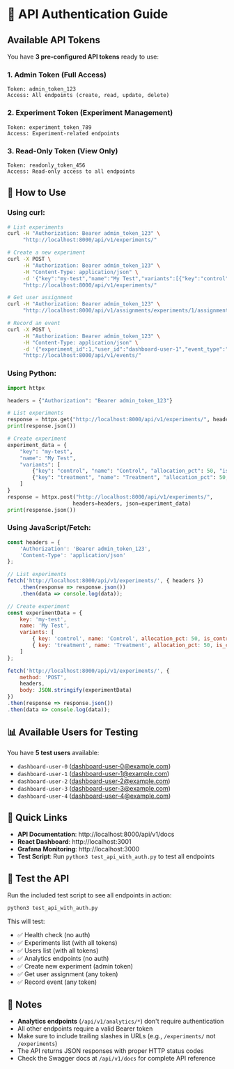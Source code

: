 # 🔐 API Authentication Guide

## Available API Tokens

You have **3 pre-configured API tokens** ready to use:

### 1. **Admin Token** (Full Access)
```
Token: admin_token_123
Access: All endpoints (create, read, update, delete)
```

### 2. **Experiment Token** (Experiment Management)
```
Token: experiment_token_789
Access: Experiment-related endpoints
```

### 3. **Read-Only Token** (View Only)
```
Token: readonly_token_456
Access: Read-only access to all endpoints
```

## 🚀 How to Use

### Using curl:
```bash
# List experiments
curl -H "Authorization: Bearer admin_token_123" \
     "http://localhost:8000/api/v1/experiments/"

# Create a new experiment
curl -X POST \
     -H "Authorization: Bearer admin_token_123" \
     -H "Content-Type: application/json" \
     -d '{"key":"my-test","name":"My Test","variants":[{"key":"control","name":"Control","allocation_pct":50,"is_control":true},{"key":"treatment","name":"Treatment","allocation_pct":50,"is_control":false}]}' \
     "http://localhost:8000/api/v1/experiments/"

# Get user assignment
curl -H "Authorization: Bearer admin_token_123" \
     "http://localhost:8000/api/v1/assignments/experiments/1/assignment/dashboard-user-1"

# Record an event
curl -X POST \
     -H "Authorization: Bearer admin_token_123" \
     -H "Content-Type: application/json" \
     -d '{"experiment_id":1,"user_id":"dashboard-user-1","event_type":"page_view","properties":{"page":"/test"}}' \
     "http://localhost:8000/api/v1/events/"
```

### Using Python:
```python
import httpx

headers = {"Authorization": "Bearer admin_token_123"}

# List experiments
response = httpx.get("http://localhost:8000/api/v1/experiments/", headers=headers)
print(response.json())

# Create experiment
experiment_data = {
    "key": "my-test",
    "name": "My Test",
    "variants": [
        {"key": "control", "name": "Control", "allocation_pct": 50, "is_control": True},
        {"key": "treatment", "name": "Treatment", "allocation_pct": 50, "is_control": False}
    ]
}
response = httpx.post("http://localhost:8000/api/v1/experiments/", 
                     headers=headers, json=experiment_data)
print(response.json())
```

### Using JavaScript/Fetch:
```javascript
const headers = {
    'Authorization': 'Bearer admin_token_123',
    'Content-Type': 'application/json'
};

// List experiments
fetch('http://localhost:8000/api/v1/experiments/', { headers })
    .then(response => response.json())
    .then(data => console.log(data));

// Create experiment
const experimentData = {
    key: 'my-test',
    name: 'My Test',
    variants: [
        { key: 'control', name: 'Control', allocation_pct: 50, is_control: true },
        { key: 'treatment', name: 'Treatment', allocation_pct: 50, is_control: false }
    ]
};

fetch('http://localhost:8000/api/v1/experiments/', {
    method: 'POST',
    headers,
    body: JSON.stringify(experimentData)
})
.then(response => response.json())
.then(data => console.log(data));
```

## 📊 Available Users for Testing

You have **5 test users** available:

- `dashboard-user-0` (dashboard-user-0@example.com)
- `dashboard-user-1` (dashboard-user-1@example.com)
- `dashboard-user-2` (dashboard-user-2@example.com)
- `dashboard-user-3` (dashboard-user-3@example.com)
- `dashboard-user-4` (dashboard-user-4@example.com)

## 🔗 Quick Links

- **API Documentation**: http://localhost:8000/api/v1/docs
- **React Dashboard**: http://localhost:3001
- **Grafana Monitoring**: http://localhost:3000
- **Test Script**: Run `python3 test_api_with_auth.py` to test all endpoints

## 🧪 Test the API

Run the included test script to see all endpoints in action:

```bash
python3 test_api_with_auth.py
```

This will test:
- ✅ Health check (no auth)
- ✅ Experiments list (with all tokens)
- ✅ Users list (with all tokens)
- ✅ Analytics endpoints (no auth)
- ✅ Create new experiment (admin token)
- ✅ Get user assignment (any token)
- ✅ Record event (any token)

## 📝 Notes

- **Analytics endpoints** (`/api/v1/analytics/*`) don't require authentication
- All other endpoints require a valid Bearer token
- Make sure to include trailing slashes in URLs (e.g., `/experiments/` not `/experiments`)
- The API returns JSON responses with proper HTTP status codes
- Check the Swagger docs at `/api/v1/docs` for complete API reference
